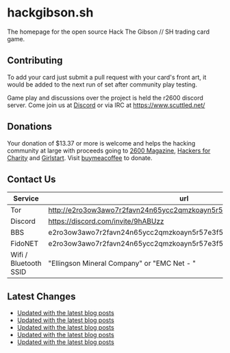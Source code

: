 # hackgibson.sh
The homepage for the open source Hack The Gibson // SH trading card game.


## Contributing

To add your card just submit a pull request with your card's front art, it would be added to the next run of set after community play testing.

Game play and discussions over the project is held the r2600 discord server. Come join us at [Discord](https://discord.com/invite/9hABUzz) or via IRC at https://www.scuttled.net/


## Donations

Your donation of $13.37 or more is welcome and helps the hacking community at large with proceeds going to [2600 Magazine](https://2600.com/), [Hackers for Charity](https://hackersforcharity.org) and [Girlstart](https://girlstart.org).  Visit [buymeacoffee](https://www.buymeacoffee.com/hackgibson.sh) to donate.


## Contact Us

Service | url
-|-
Tor | http://e2ro3ow3awo7r2favn24n65ycc2qmzkoayn5r57e3f56nvjwdcgg32ad.onion
Discord | https://discord.com/invite/9hABUzz
BBS | e2ro3ow3awo7r2favn24n65ycc2qmzkoayn5r57e3f56nvjwdcgg32ad.onion:23
FidoNET | e2ro3ow3awo7r2favn24n65ycc2qmzkoayn5r57e3f56nvjwdcgg32ad.onion:24554
Wifi / Bluetooth SSID | "Ellingson Mineral Company" or "EMC Net - <fidonet address>"

## Latest Changes
<!-- BLOG-POST-LIST:START -->
- [Updated with the latest blog posts](https://github.com/DFW2600/hackgibson.sh/commit/1ac3a05db0da347eb69137a25ca7c31aa2349968)
- [Updated with the latest blog posts](https://github.com/DFW2600/hackgibson.sh/commit/7e5a749960e6ba5f4ee9b893699674bd5e8e8500)
- [Updated with the latest blog posts](https://github.com/DFW2600/hackgibson.sh/commit/841a5f859094c64fc8257447762bbad42d34b51a)
- [Updated with the latest blog posts](https://github.com/DFW2600/hackgibson.sh/commit/9ac6d05d8c65fb1fa3273b9e93d120435b7c1624)
- [Updated with the latest blog posts](https://github.com/DFW2600/hackgibson.sh/commit/27c0f61fd3067fbb5812211a91dabdf2c04ce60c)
<!-- BLOG-POST-LIST:END -->
